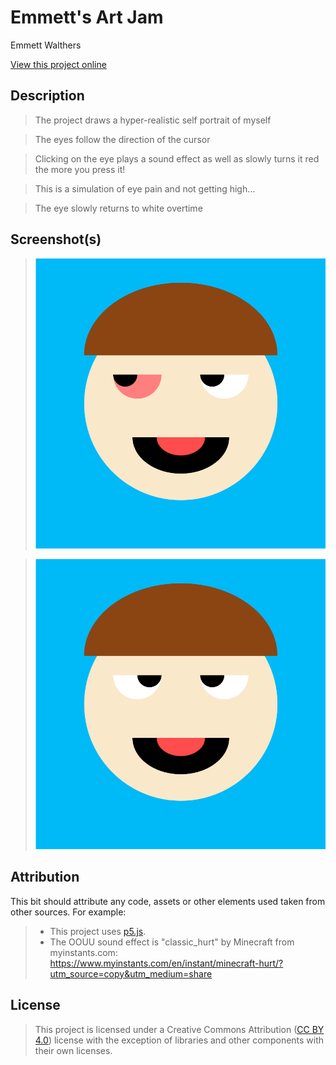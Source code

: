 # Emmett's Art Jam

Emmett Walthers

[View this project online](URL_FOR_THE_RUNNING_PROJECT)

## Description

> The project draws a hyper-realistic self portrait of myself

> The eyes follow the direction of the cursor 

> Clicking on the eye plays a sound effect as well as slowly turns it red the more you press it!

> This is a simulation of eye pain and not getting high...

> The eye slowly returns to white overtime

## Screenshot(s)

> ![Image of a face 1](./assets/images/example1.png)

> ![Image of a face 2](./assets/images/example2.png)

## Attribution

This bit should attribute any code, assets or other elements used taken from other sources. For example:

> - This project uses [p5.js](https://p5js.org).
> - The OOUU sound effect is "classic_hurt" by Minecraft from myinstants.com: https://www.myinstants.com/en/instant/minecraft-hurt/?utm_source=copy&utm_medium=share

## License

> This project is licensed under a Creative Commons Attribution ([CC BY 4.0](https://creativecommons.org/licenses/by/4.0/deed.en)) license with the exception of libraries and other components with their own licenses.